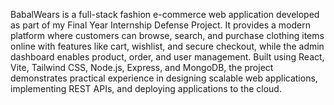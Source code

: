 BabalWears is a full-stack fashion e-commerce web application developed as part of my Final Year Internship Defense Project. It provides a modern platform where customers can browse, search, and purchase clothing items online with features like cart, wishlist, and secure checkout, while the admin dashboard enables product, order, and user management. Built using React, Vite, Tailwind CSS, Node.js, Express, and MongoDB, the project demonstrates practical experience in designing scalable web applications, implementing REST APIs, and deploying applications to the cloud.
